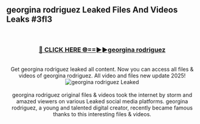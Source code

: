 ## georgina rodriguez Leaked Files And Videos Leaks #3fl3
<br>
<div align="center">
<h3><a href="https://watchclip.my.id/georgina rodriguez" rel="nofollow">🔴 CLICK HERE 🌐==►►georgina rodriguez</a></h3>
<br>
Get georgina rodriguez leaked all content. Now you can access all files & videos of georgina rodriguez. All video and files new update 2025!
<br>
<a href="https://watchclip.my.id/georgina rodriguez" rel="nofollow" data-target="animated-image.originalLink"><img src="https://i.ibb.co.com/WyWwxjT/player-gif2.gif" alt="georgina rodriguez Leaked" style="max-width: 100%; display: inline-block;" data-target="animated-image.originalImage"></a>
<br><br>
georgina rodriguez original files & videos took the internet by storm and amazed viewers on various Leaked social media platforms. georgina rodriguez, a young and talented digital creator, recently became famous thanks to this interesting files & videos.
</div>
<br>